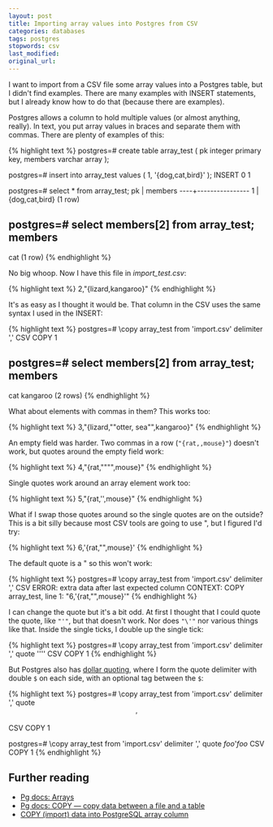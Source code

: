 ```yaml
---
layout: post
title: Importing array values into Postgres from CSV
categories: databases
tags: postgres
stopwords: csv
last_modified:
original_url:
---
```


I want to import from a CSV file some array values into a Postgres table, but I didn't find examples. There are many examples with INSERT statements, but I already know how to do that (because there are examples).

Postgres allows a column to hold multiple values (or almost anything, really). In text, you put array values in braces and separate them with commas. There are plenty of examples of this:

{% highlight text %}
postgres=# create table array_test ( pk integer primary key, members varchar array );

postgres=# insert into array_test values ( 1, '{dog,cat,bird}' );
INSERT 0 1

postgres=# select * from array_test;
 pk |    members
----+----------------
  1 | {dog,cat,bird}
(1 row)

postgres=# select members[2] from array_test;
 members
---------
 cat
(1 row)
{% endhighlight %}

No big whoop. Now I have this file in *import_test.csv*:

{% highlight text %}
2,"{lizard,kangaroo}"
{% endhighlight %}

It's as easy as I thought it would be. That column in the CSV uses the same syntax I used in the INSERT:

{% highlight text %}
postgres=# \copy array_test from 'import.csv' delimiter ',' CSV
COPY 1

postgres=# select members[2] from array_test;
 members
----------
 cat
 kangaroo
(2 rows)
{% endhighlight %}

What about elements with commas in them? This works too:

{% highlight text %}
3,"{lizard,""otter, sea"",kangaroo}"
{% endhighlight %}

An empty field was harder. Two commas in a row (`"{rat,,mouse}"`) doesn't work, but quotes around the empty field work:

{% highlight text %}
4,"{rat,"""",mouse}"
{% endhighlight %}

Single quotes work around an array element work too:

{% highlight text %}
5,"{rat,'',mouse}"
{% endhighlight %}

What if I swap those quotes around so the single quotes are on the outside? This is a bit silly because most CSV tools are going to use ", but I figured I'd try:

{% highlight text %}
6,'{rat,"",mouse}'
{% endhighlight %}

The default quote is a " so this won't work:

{% highlight text %}
postgres=# \copy array_test from 'import.csv' delimiter ',' CSV
ERROR:  extra data after last expected column
CONTEXT:  COPY array_test, line 1: "6,'{rat,"",mouse}'"
{% endhighlight %}

I can change the quote but it's a bit odd. At first I thought that I could quote the quote, like `"'"`, but that doesn't work. Nor does `"\'"` nor various things like that. Inside the single ticks, I double up the single tick:

{% highlight text %}
postgres=# \copy array_test from 'import.csv' delimiter ',' quote '''' CSV
COPY 1
{% endhighlight %}

But Postgres also has [dollar quoting](https://www.postgresql.org/docs/current/sql-syntax-lexical.html#SQL-SYNTAX-DOLLAR-QUOTING), where I form the quote delimiter with double `$` on each side, with an optional tag between the `$`:

{% highlight text %}
postgres=# \copy array_test from 'import.csv' delimiter ',' quote $$'$$ CSV
COPY 1

postgres=# \copy array_test from 'import.csv' delimiter ',' quote $foo$'$foo$ CSV
COPY 1
{% endhighlight %}


## Further reading

* [Pg docs: Arrays](https://www.postgresql.org/docs/current/arrays.html)
* [Pg docs: COPY — copy data between a file and a table](https://www.postgresql.org/docs/current/sql-copy.html)
* [COPY (import) data into PostgreSQL array column
](https://stackoverflow.com/a/11170273/2766176)
